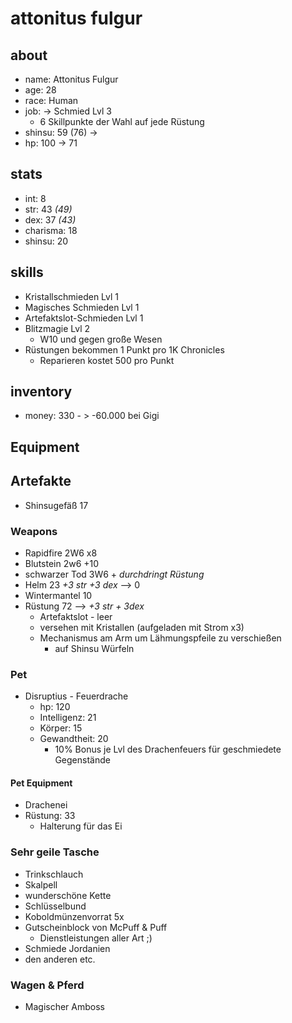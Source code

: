 
# attonitus fulgur 

## about
* name: Attonitus Fulgur
* age: 28
* race: Human
* job: -> Schmied Lvl 3
  * 6 Skillpunkte der Wahl auf jede Rüstung
* shinsu: 59 (76) -> 
* hp: 100 -> 71
 
## stats

* int: 8
* str: 43 _(49)_
* dex: 37 _(43)_
* charisma: 18
* shinsu: 20
 
## skills

* Kristallschmieden Lvl 1
* Magisches Schmieden Lvl 1
* Artefaktslot-Schmieden Lvl 1
* Blitzmagie Lvl 2
  * W10 und gegen große Wesen
* Rüstungen bekommen 1 Punkt pro 1K Chronicles
  * Reparieren kostet 500 pro Punkt

## inventory
* money: 330 - > -60.000 bei Gigi

## Equipment

## Artefakte
* Shinsugefäß 17

### Weapons

* Rapidfire                2W6 x8
* Blutstein                2w6 +10
* schwarzer Tod            3W6 + _durchdringt Rüstung_
* Helm                     23 _+3 str +3 dex_ --> 0
* Wintermantel             10
* Rüstung                  72 --> _+3 str + 3dex_
  * Artefaktslot - leer
  * versehen mit Kristallen (aufgeladen mit Strom x3)
  * Mechanismus am Arm um Lähmungspfeile zu verschießen 
    * auf Shinsu Würfeln

### Pet

* Disruptius - Feuerdrache 
  * hp:          120
  * Intelligenz: 21
  * Körper:      15
  * Gewandtheit: 20
      * 10% Bonus je Lvl des Drachenfeuers für geschmiedete Gegenstände
      
#### Pet Equipment
 
* Drachenei
* Rüstung: 33
  * Halterung für das Ei
    
    
### Sehr geile Tasche

* Trinkschlauch
* Skalpell
* wunderschöne Kette
* Schlüsselbund
* Koboldmünzenvorrat 5x
* Gutscheinblock von McPuff & Puff
  * Dienstleistungen aller Art ;)   
* Schmiede Jordanien
* den anderen etc.

### Wagen & Pferd

* Magischer Amboss

